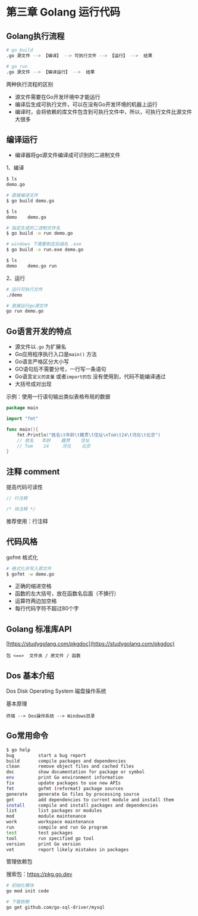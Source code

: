 # 第三章 Golang 运行代码

## Golang执行流程

```bash
# go build
.go 源文件 --> 【编译】 --> 可执行文件 --> 【运行】 -->  结果

# go run
.go 源文件 --> 【编译运行】 -->  结果
```

两种执行流程的区别

- 源文件需要在Go开发环境中才能运行
- 编译后生成可执行文件，可以在没有Go开发环境的机器上运行
- 编译时，会将依赖的库文件包含到可执行文件中，所以，可执行文件比源文件大很多

## 编译运行

- 编译器将go源文件编译成可识别的二进制文件

1、编译

```bash
$ ls
demo.go

# 直接编译文件
$ go build demo.go

$ ls
demo    demo.go

# 指定生成的二进制文件名
$ go build -o run demo.go

# windows 下需要制定后缀名 .exe
$ go build -o run.exe demo.go

$ ls
demo    demo.go run
```

2、运行

```bash
# 运行可执行文件
./demo

# 直接运行go源文件
go run demo.go
```

## Go语言开发的特点

- 源文件以`.go` 为扩展名
- Go应用程序执行入口是`main()` 方法
- Go语言严格区分大小写
- GO语句后不需要分号，一行写一条语句
- Go语言`定义的变量` 或者`import的包` 没有使用到，代码不能编译通过
- 大括号成对出现


示例：使用一行语句输出类似表格布局的数据

```go
package main

import "fmt"

func main(){
    fmt.Println("姓名\t年龄\t籍贯\t住址\nTom\t24\t河北\t北京")
    // 姓名   年龄    籍贯    住址
    // Tom    24     河北    北京
}
```

## 注释 comment

提高代码可读性

```go
// 行注释

/* 块注释 */
```

推荐使用：行注释

## 代码风格

gofmt 格式化

```bash
# 格式化并写入原文件
$ gofmt -w demo.go
```

- 正确的缩进空格
- 函数的左大括号，放在函数名后面（不换行）
- 运算符两边加空格
- 每行代码字符不超过80个字

## Golang 标准库API

[https://studygolang.com/pkgdoc](https://studygolang.com/pkgdoc)

```
包 <==>  文件夹 / 原文件 / 函数
```

## Dos 基本介绍

Dos Disk Operating System 磁盘操作系统

基本原理

```
终端 --> Dos操作系统 --> Windows目录
```

## Go常用命令

```bash
$ go help
bug         start a bug report
build       compile packages and dependencies
clean       remove object files and cached files
doc         show documentation for package or symbol
env         print Go environment information
fix         update packages to use new APIs
fmt         gofmt (reformat) package sources
generate    generate Go files by processing source
get         add dependencies to current module and install them
install     compile and install packages and dependencies
list        list packages or modules
mod         module maintenance
work        workspace maintenance
run         compile and run Go program
test        test packages
tool        run specified go tool
version     print Go version
vet         report likely mistakes in packages
```

管理依赖包

搜索包：https://pkg.go.dev

```bash
# 初始化模块
go mod init code

# 下载依赖
go get github.com/go-sql-driver/mysql
```